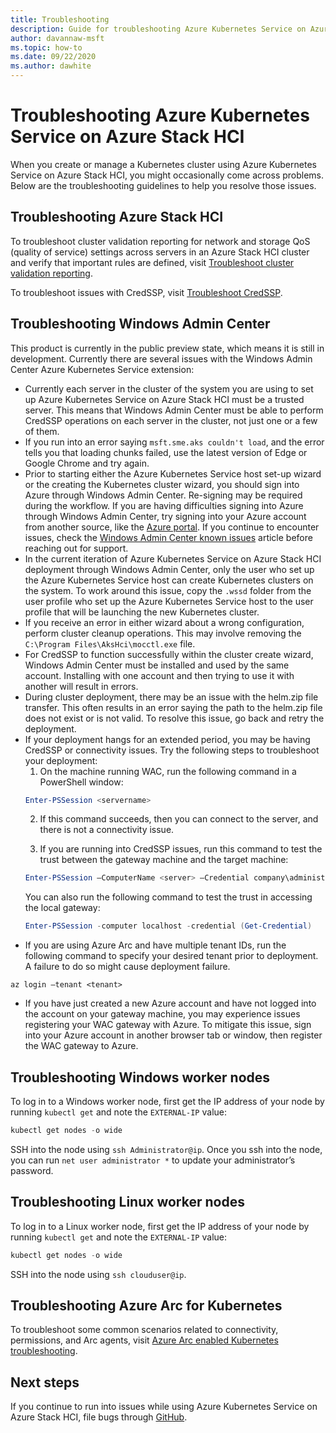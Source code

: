 ```yaml
---
title: Troubleshooting
description: Guide for troubleshooting Azure Kubernetes Service on Azure Stack HCI
author: davannaw-msft
ms.topic: how-to
ms.date: 09/22/2020
ms.author: dawhite
---
```


# Troubleshooting Azure Kubernetes Service on Azure Stack HCI

When you create or manage a Kubernetes cluster using Azure Kubernetes Service on Azure Stack HCI, you might occasionally come across problems. Below are the troubleshooting guidelines to help you resolve those issues. 

## Troubleshooting Azure Stack HCI
To troubleshoot cluster validation reporting for network and storage QoS (quality of service) settings across servers in an Azure Stack HCI cluster and verify that important rules are defined, visit [Troubleshoot cluster validation reporting](/azure-stack/hci/manage/validate-qos).

To troubleshoot issues with CredSSP, visit [Troubleshoot CredSSP](/azure-stack/hci/manage/troubleshoot-credssp).

## Troubleshooting Windows Admin Center
This product is currently in the public preview state, which means it is still in development. Currently there are several issues with the Windows Admin Center Azure Kubernetes Service extension: 
* Currently each server in the cluster of the system you are using to set up Azure Kubernetes Service on Azure Stack HCI must be a trusted server. This means that Windows Admin Center must be able to perform CredSSP operations on each server in the cluster, not just one or a few of them. 
* If you run into an error saying `msft.sme.aks couldn't load`, and the error tells you that loading chunks failed, use the latest version of Edge or Google Chrome and try again.
* Prior to starting either the Azure Kubernetes Service host set-up wizard or the creating the Kubernetes cluster wizard, you should sign into Azure through Windows Admin Center. Re-signing may be required during the workflow. If you are having difficulties signing into Azure through Windows Admin Center, try signing into your Azure account from another source, like the [Azure portal](https://portal.azure.com/). If you continue to encounter issues, check the [Windows Admin Center known issues](/windows-server/manage/windows-admin-center/support/known-issues) article before reaching out for support.
* In the current iteration of Azure Kubernetes Service on Azure Stack HCI deployment through Windows Admin Center, only the user who set up the Azure Kubernetes Service host can create Kubernetes clusters on the system. To work around this issue, copy the `.wssd` folder from the user profile who set up the Azure Kubernetes Service host to the user profile that will be launching the new Kubernetes cluster.
* If you receive an error in either wizard about a wrong configuration, perform cluster cleanup operations. This may involve removing the `C:\Program Files\AksHci\mocctl.exe` file.
* For CredSSP to function successfully within the cluster create wizard, Windows Admin Center must be installed and used by the same account. Installing with one account and then trying to use it with another will result in errors.
* During cluster deployment, there may be an issue with the helm.zip file transfer. This often results in an error saying the path to the helm.zip file does not exist or is not valid. To resolve this issue, go back and retry the deployment.
* If your deployment hangs for an extended period, you may be having CredSSP or connectivity issues. Try the following steps to troubleshoot your deployment: 
    1.	On the machine running WAC, run the following command in a PowerShell window: 
    ```PowerShell
    Enter-PSSession <servername>
    ```
    2.	If this command succeeds, then you can connect to the server, and there is not a connectivity issue.
    
    3.	If you are running into CredSSP issues, run this command to test the trust between the gateway machine and the target machine: 
    ```PowerShell
    Enter-PSSession –ComputerName <server> –Credential company\administrator –Authentication CredSSP
    ``` 
    You can also run the following command to test the trust in accessing the local gateway: 
    ```PowerShell
    Enter-PSSession -computer localhost -credential (Get-Credential)
    ``` 
* If you are using Azure Arc and have multiple tenant IDs, run the following command to specify your desired tenant prior to deployment. A failure to do so might cause deployment failure.

```Azure CLI
az login –tenant <tenant>
```
* If you have just created a new Azure account and have not logged into the account on your gateway machine, you may experience issues registering your WAC gateway with Azure. To mitigate this issue, sign into your Azure account in another browser tab or window, then register the WAC gateway to Azure.

## Troubleshooting Windows worker nodes 
To log in to a Windows worker node, first get the IP address of your node by running `kubectl get` and note the `EXTERNAL-IP` value:

```PowerShell
kubectl get nodes -o wide
``` 
SSH into the node using `ssh Administrator@ip`. Once you ssh into the node, you can run `net user administrator *` to update your administrator’s password. 

## Troubleshooting Linux worker nodes 
To log in to a Linux worker node, first get the IP address of your node by running `kubectl get` and note the `EXTERNAL-IP` value:

```PowerShell
kubectl get nodes -o wide
``` 
SSH into the node using `ssh clouduser@ip`. 

## Troubleshooting Azure Arc for Kubernetes
To troubleshoot some common scenarios related to connectivity, permissions, and Arc agents, visit [Azure Arc enabled Kubernetes troubleshooting](/azure/azure-arc/kubernetes/troubleshooting).

## Next steps
If you continue to run into issues while using Azure Kubernetes Service on Azure Stack HCI, file bugs through [GitHub](https://aka.ms/aks-hci-issues).  
